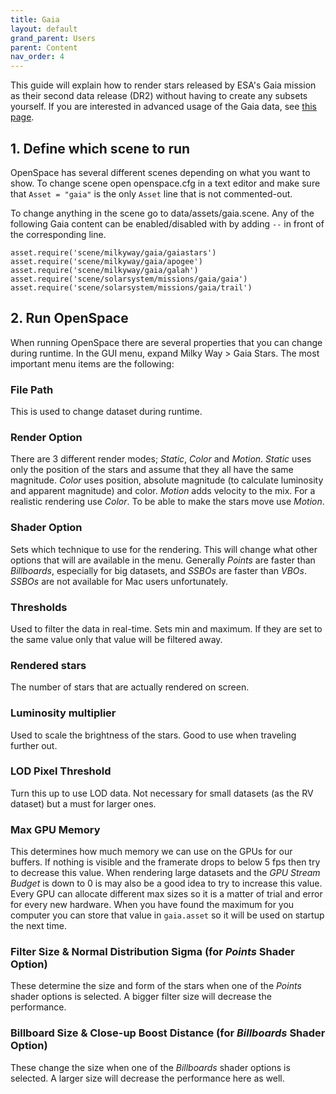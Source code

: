 ```yaml
---
title: Gaia
layout: default
grand_parent: Users
parent: Content
nav_order: 4
---
```


This guide will explain how to render stars released by ESA's Gaia mission as their second data release (DR2) without having to create any subsets yourself.
If you are interested in advanced usage of the Gaia data, see [this page](../../components/gaia).

## 1. Define which scene to run
OpenSpace has several different scenes depending on what you want to show.  To change scene open openspace.cfg in a text editor and make sure that `Asset = "gaia"` is the only `Asset` line that is not commented-out.

To change anything in the scene go to data/assets/gaia.scene. Any of the following Gaia content can be enabled/disabled with by adding `--` in front of the corresponding line.
```
asset.require('scene/milkyway/gaia/gaiastars')
asset.require('scene/milkyway/gaia/apogee')
asset.require('scene/milkyway/gaia/galah')
asset.require('scene/solarsystem/missions/gaia/gaia')
asset.require('scene/solarsystem/missions/gaia/trail')
```

## 2. Run OpenSpace
When running OpenSpace there are several properties that you can change during runtime. In the GUI menu, expand Milky Way > Gaia Stars. The most important menu items are the following:

### File Path
This is used to change dataset during runtime.

### Render Option
There are 3 different render modes;  _Static_, _Color_ and _Motion_.  _Static_ uses only the position of the stars and assume that they all have the same magnitude.  _Color_ uses position, absolute magnitude (to calculate luminosity and apparent magnitude) and color.  _Motion_ adds velocity to the mix.  For a realistic rendering use _Color_.  To be able to make the stars move use _Motion_.

### Shader Option
Sets which technique to use for the rendering.  This will change what other options that will are available in the menu.  Generally _Points_ are faster than _Billboards_, especially for big datasets, and _SSBOs_ are faster than _VBOs_.  _SSBOs_ are not available for Mac users unfortunately. 

### Thresholds
Used to filter the data in real-time.  Sets min and maximum.  If they are set to the same value only that value will be filtered away.

### Rendered stars
The number of stars that are actually rendered on screen.

### Luminosity multiplier
Used to scale the brightness of the stars.  Good to use when traveling further out. 

### LOD Pixel Threshold
Turn this up to use LOD data.  Not necessary for small datasets (as the RV dataset) but a must for larger ones.

### Max GPU Memory
This determines how much memory we can use on the GPUs for our buffers.  If nothing is visible and the framerate drops to below 5 fps then try to decrease this value.  When rendering large datasets and the _GPU Stream Budget_ is down to 0 is may also be a good idea to try to increase this value.  Every GPU can allocate different max sizes so it is a matter of trial and error for every new hardware.  When you have found the maximum for you computer you can store that value in `gaia.asset` so it will be used on startup the next time.

### Filter Size & Normal Distribution Sigma (for _Points_ Shader Option)
These determine the size and form of the stars when one of the _Points_ shader options is selected.  A bigger filter size will decrease the performance.

### Billboard Size & Close-up Boost Distance (for _Billboards_ Shader Option)
These change the size when one of the _Billboards_ shader options is selected.  A larger size will decrease the performance here as well.
